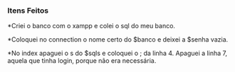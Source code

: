### Itens Feitos

*Criei o banco com o xampp e colei o sql do meu banco.

*Coloquei no connection o nome certo do $banco e deixei a $senha vazia.

*No index apaguei o s do $sqls e coloquei o ; da linha 4. Apaguei a linha 7, aquela que tinha login, porque não era necessária. 